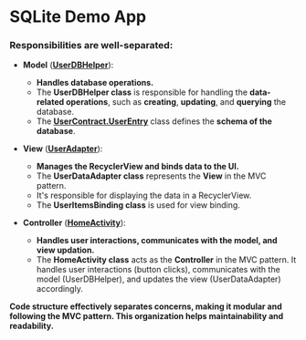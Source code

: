 SQLite Demo App
========

### Responsibilities are well-separated:

* **Model** (**[UserDBHelper](./app/src/main/java/com/example/sqliteapp/model/UserDBHelper.java)**):
  * **Handles database operations.**
  * The **UserDBHelper class** is responsible for handling the **data-related operations**, such as **creating**, **updating**, and **querying** the database.
  * The **[UserContract.UserEntry](./app/src/main/java/com/example/sqliteapp/model/UserContract.java)** class defines the **schema of the database**.
    
* **View** (**[UserAdapter](.app/src/main/java/com/example/sqliteapp/adapter/UserDataAdapter.java)**):
  * **Manages the RecyclerView and binds data to the UI.**
  * The **UserDataAdapter class** represents the **View** in the MVC pattern.
  * It's responsible for displaying the data in a RecyclerView.
  * The **UserItemsBinding class** is used for view binding.
    
* **Controller** (**[HomeActivity](./app/src/main/java/com/example/sqliteapp/activity/HomeActivity.java)**):
  * **Handles user interactions, communicates with the model, and view updation.**
  * The **HomeActivity class** acts as the **Controller** in the MVC pattern. It handles user interactions (button clicks), communicates with the model (UserDBHelper), and updates the view (UserDataAdapter) accordingly.

**Code structure effectively separates concerns, making it modular and following the MVC pattern. This organization helps maintainability and readability.**
